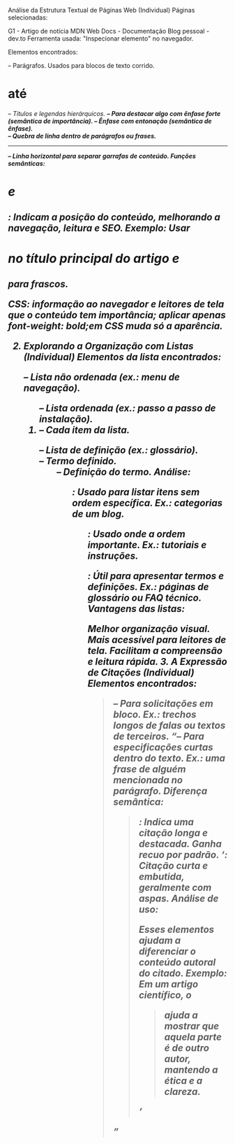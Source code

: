  Análise da Estrutura Textual de Páginas Web (Individual)
Páginas selecionadas:

G1 - Artigo de notícia
MDN Web Docs - Documentação
Blog pessoal - dev.to
Ferramenta usada: "Inspecionar elemento" no navegador.

Elementos encontrados:

<p>– Parágrafos. Usados ​​para blocos de texto corrido.
<h1>até <h6>– Títulos e legendas hierárquicos.
<strong>– Para destacar algo com ênfase forte (semântica de importância).
<em>– Ênfase com entonação (semântica de ênfase).
<br>– Quebra de linha dentro de parágrafos ou frases.
<hr>– Linha horizontal para separar garrafas de conteúdo.
Funções semânticas:

<h1>e <h2>: Indicam a posição do conteúdo, melhorando a navegação, leitura e SEO. Exemplo: Usar <h1>no título principal do artigo e <h2>para frascos.

<strong>CSS: <strong>informação ao navegador e leitores de tela que o conteúdo tem importância; aplicar apenas font-weight: bold;em CSS muda só a aparência.

2. Explorando a Organização com Listas (Individual)
Elementos da lista encontrados:

<ul>– Lista não ordenada (ex.: menu de navegação).
<ol>– Lista ordenada (ex.: passo a passo de instalação).
<li>– Cada item da lista.
<dl>– Lista de definição (ex.: glossário).
<dt>– Termo definido.
<dd>– Definição do termo.
Análise:

<ul>: Usado para listar itens sem ordem específica. Ex.: categorias de um blog.
<ol>: Usado onde a ordem importante. Ex.: tutoriais e instruções.
<dl>: Útil para apresentar termos e definições. Ex.: páginas de glossário ou FAQ técnico.
Vantagens das listas:

Melhor organização visual.
Mais acessível para leitores de tela.
Facilitam a compreensão e leitura rápida.
3. A Expressão de Citações (Individual)
Elementos encontrados:

<blockquote>– Para solicitações em bloco. Ex.: trechos longos de falas ou textos de terceiros.
<q>– Para especificações curtas dentro do texto. Ex.: uma frase de alguém mencionada no parágrafo.
Diferença semântica:

<blockquote>: Indica uma citação longa e destacada. Ganha recuo por padrão.
<q>: Citação curta e embutida, geralmente com aspas.
Análise de uso:

Esses elementos ajudam a diferenciar o conteúdo autoral do citado. Exemplo: Em um artigo científico, o <blockquote>ajuda a mostrar que aquela parte é de outro autor, mantendo a ética e a clareza.